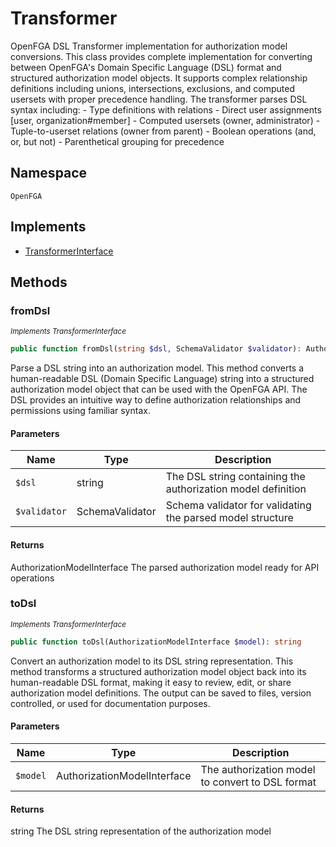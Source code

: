 # Transformer

OpenFGA DSL Transformer implementation for authorization model conversions. This class provides complete implementation for converting between OpenFGA&#039;s Domain Specific Language (DSL) format and structured authorization model objects. It supports complex relationship definitions including unions, intersections, exclusions, and computed usersets with proper precedence handling. The transformer parses DSL syntax including: - Type definitions with relations - Direct user assignments [user, organization#member] - Computed usersets (owner, administrator) - Tuple-to-userset relations (owner from parent) - Boolean operations (and, or, but not) - Parenthetical grouping for precedence

## Namespace
`OpenFGA`

## Implements
* [TransformerInterface](TransformerInterface.md)



## Methods
### fromDsl

*<small>Implements TransformerInterface</small>*  

```php
public function fromDsl(string $dsl, SchemaValidator $validator): AuthorizationModelInterface
```

Parse a DSL string into an authorization model. This method converts a human-readable DSL (Domain Specific Language) string into a structured authorization model object that can be used with the OpenFGA API. The DSL provides an intuitive way to define authorization relationships and permissions using familiar syntax.

#### Parameters
| Name | Type | Description |
|------|------|-------------|
| `$dsl` | string | The DSL string containing the authorization model definition |
| `$validator` | SchemaValidator | Schema validator for validating the parsed model structure |

#### Returns
AuthorizationModelInterface
 The parsed authorization model ready for API operations

### toDsl

*<small>Implements TransformerInterface</small>*  

```php
public function toDsl(AuthorizationModelInterface $model): string
```

Convert an authorization model to its DSL string representation. This method transforms a structured authorization model object back into its human-readable DSL format, making it easy to review, edit, or share authorization model definitions. The output can be saved to files, version controlled, or used for documentation purposes.

#### Parameters
| Name | Type | Description |
|------|------|-------------|
| `$model` | AuthorizationModelInterface | The authorization model to convert to DSL format |

#### Returns
string
 The DSL string representation of the authorization model

